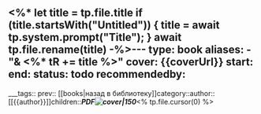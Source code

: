 
<%*
let title = tp.file.title
if (title.startsWith("Untitled")) {
title = await tp.system.prompt("Title");
}
await tp.file.rename(title)
-%>---
type: book
aliases: - "& <%* tR += title %>"
cover: {{coverUrl}}
start:
end:
status: todo
recommendedby:
---
___tags:: prev:: [[books|назад в библиотеку]]category::author:: [[{{author}}]]children::___PDF![cover|150]({{coverUrl}})___<% tp.file.cursor(0) %>

